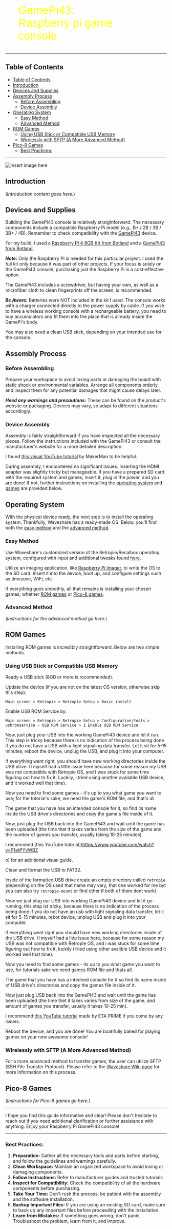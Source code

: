 <figure class="gpi">
<link href="https://fonts.cdnfonts.com/css/major-mono-display-2" rel="stylesheet">
                
  <figcaption>GamePi43:<br>Raspberry pi game console</figcaption>
  <style>
    @import url('https://fonts.cdnfonts.com/css/major-mono-display-2');
    .gpi {
      font-family:  'Major Mono Display', sans-serif;                                   
      font-size: 35px;
      color: yellow;
    }
    .image{
      border-radius: 8%;
    }
  </style>
</figure>

---

## Table of Contents
- [Table of Contents](#table-of-contents)
- [Introduction](#introduction)
- [Devices and Supplies](#devices-and-supplies)
- [Assembly Process](#assembly-process)
  - [Before Assembling](#before-assembling)
  - [Device Assembly](#device-assembly)
- [Operating System](#operating-system)
  - [Easy Method](#easy-method)
  - [Advanced Method](#advanced-method)
- [ROM Games](#rom-games)
  - [Using USB Stick or Compatible USB Memory](#using-usb-stick-or-compatible-usb-memory)
  - [Wirelessly with SFTP (A More Advanced Method)](#wirelessly-with-sftp-a-more-advanced-method)
- [Pico-8 Games](#pico-8-games)
  - [Best Practices:](#best-practices)
---
![Insert image here](assets/img2.jpg ':size=480vw :class=image')

## Introduction
(*Introduction content goes here.*)

## Devices and Supplies
Building the GamePi43 console is relatively straightforward. The necessary components include a compatible Raspberry Pi model (e.g., B+ / 2B / 3B / 3B+ / 4B). Remember to check compatibility with the [GamePi43](https://www.waveshare.com/wiki/GamePi43) device.

For my build, I used a [Raspberry Pi 4 8GB Kit from Botland]() and a [GamePi43 from Botland](https://botland.com.pl/gaming-pi-retro-pie-konsole/17598-gamepi43-zestaw-akcesoriow-do-budowy-konsoli-dla-raspberry-pi-b-2b-3b-3b-4b-waveshare-16967-5904422327965.html?cd=1050025856&ad=55008030609&kd=&gclid=Cj0KCQjwuZGnBhD1ARIsACxbAVi_yP_z9whvMxNqS_-G67z5Up9icvYHbGoLaR1e1NCGWmEW12LuSBYaAiQnEALw_wcB).

**_Note:_** Only the Raspberry Pi is needed for this particular project. I used the full kit only because it was part of other projects. If your focus is solely on the GamePi43 console, purchasing just the Raspberry Pi is a cost-effective option.

The GamePi43 includes a screwdriver, but having your own, as well as a microfiber cloth to clean fingerprints off the screen, is recommended.

**_Be Aware:_** Batteries were NOT included in the kit I used. The console works with a charger connected directly to the power supply by cable. If you wish to have a wireless working console with a rechargeable battery, you need to buy accumulators and fit them into the place that is already inside the GamePi's body.

You may also need a clean USB stick, depending on your intended use for the console.

## Assembly Process
### Before Assembling
Prepare your workspace to avoid losing parts or damaging the board with static shock or environmental variables. Arrange all components orderly, and inspect them for any potential damages that might cause delays later.

**_Heed any warnings and precautions:_** These can be found on the product's website or packaging. Devices may vary, so adapt to different situations accordingly.

### Device Assembly
Assembly is fairly straightforward if you have inspected all the necessary pieces. Follow the instructions included with the GamePi43 or consult the manufacturer's website for a more detailed description.

I found [this visual YouTube tutorial](https://www.youtube.com/watch?v=HrKpUuo6OUg&t=173s) by MakerMan to be helpful.

During assembly, I encountered no significant issues. Inserting the HDMI adapter was slightly tricky but manageable. If you have a prepared SD card with the required system and games, insert it, plug in the power, and you are done! If not, further instructions on installing the [operating system](#operating-system) and [games](#pico-8-games) are provided below.

## Operating System
With the physical device ready, the next step is to install the operating system. Thankfully, Waveshare has a ready-made OS. Below, you'll find both the [easy method](#easy-method) and the [advanced method](#advanced-method).

### Easy Method
Use Waveshare's customized version of the Retropie/Recalbox operating system, configured with input and additional tweaks found [here](https://www.waveshare.com/wiki/GamePi43).

Utilize an imaging application, like [Raspberry Pi Imager](https://www.raspberrypi.com/software/), to write the OS to the SD card. Insert it into the device, boot up, and configure settings such as timezone, WiFi, etc.

If everything goes smoothly, all that remains is installing your chosen games, whether [ROM games](#rom-games) or [Pico-8 games](#pico-8-games).

### Advanced Method
(*Instructions for the advanced method go here.*)

## ROM Games
Installing ROM games is incredibly straightforward. Below are two simple methods.

### Using USB Stick or Compatible USB Memory
Ready a USB stick (8GB or more is recommended).

Update the device (if you are not on the latest OS version, otherwise skip this step):
```
Main screen > Retropie > Retropie Setup > Basic install
```
Enable USB ROM Service by:
```
Main screen > Retropie > Retropie Setup > Configuration/tools > usbromservice - USB ROM Service > 1 Enable USB ROM Service
```

Now, just plug your USB into the working GamePi43 device and let it run. This step is tricky because there is no indication of the process being done if you do not have a USB with a light signaling data transfer. Let it sit for 5-15 minutes, reboot the device, unplug the USB, and plug it into your computer.

If everything went right, you should have new working directories inside the USB drive. (I myself had a little issue here because for some reason my USB was not compatible with Retropie OS, and I was stuck for some time figuring out how to fix it. Luckily, I tried using another available USB device, and it worked well that time).

Now you need to find some games - it's up to you what game you want to use; for the tutorial's sake, we need the game's ROM file, and that's all.

The game that you have has an intended console for it, so find its name inside the USB drive's directories and copy the game's file inside of it.

Now, just plug the USB back into the GamePi43 and wait until the game has been uploaded (the time that it takes varies from the size of the game and the number of games you transfer, usually taking 10-25 minutes).

I recommend [this YouTube tutorial](https://www.youtube.com/watch?v=P1etPYvWBZ

o) for an additional visual guide.

Clean and format the USB to FAT32.

Inside of the formatted USB drive create an empty directory called `retropie` (depending on the OS used that name may vary, that one worked for me byt you can also try `retropie-mount` or find other if both of them dont work)

Now we just plug our USB into working GamePi43 device and let it go running, this step ist tricky, because there is no indication of the process being done if you do not have an usb with light signaling data transfer, let it sit for 5-15 minutes, rebot device, unplug USB and plug it into your computer.

If everything went right you should have new working directories inside of the USB drive. (I myself had a litte issue here, because for some reason my USB was not compatible with Retropie OS, and i was stuck for some time figuring out how to fix it, luckily i tried using other avalible USB device and it worked well that time).

Now you need to find some games - its up to you what game you want to use, for tutorials sake we need games ROM file and thats all.

The game that you have has a intedned console for it so find its name inside of USB drive's directories and copy the games file inside of it.

Now just plug USB back into the GamePi43 and wait until the game has been uploaded (the time thet it takes varies from size of the game, and amount of games you transfer, usually it takes 10-25 min).

I recommend [this YouTube tutorial](https://www.youtube.com/watch?v=P1etPYvWBZU&t=373s) made by ETA PRIME if you come by any issues.


Reboot the device, and you are done! You are boatifully baked for playing games on your new awesome console!

### Wirelessly with SFTP (A More Advanced Method)
For a more advanced method to transfer games, the user can utilize SFTP (SSH File Transfer Protocol). Please refer to the [Waveshare Wiki page](https://www.waveshare.com/wiki/GamePi43) for more information on this process.

## Pico-8 Games
(*Instructions for Pico-8 games go here.*)

---

I hope you find this guide informative and clear! Please don't hesitate to reach out if you need additional clarification or further assistance with anything. Enjoy your Raspberry Pi GamePi43 console!

---

### Best Practices:
1. **Preparation:** Gather all the necessary tools and parts before starting, and follow the guidelines and warnings carefully.
2. **Clean Workspace:** Maintain an organized workspace to avoid losing or damaging components.
3. **Follow Instructions:** Refer to manufacturer guides and trusted tutorials.
4. **Inspect for Compatibility:** Check the compatibility of all the hardware components before purchasing.
5. **Take Your Time:** Don't rush the process; be patient with the assembly and the software installation.
6. **Backup Important Files:** If you are using an existing SD card, make sure to back up any important files before proceeding with the installation.
7. **Learn from Mistakes:** If something goes wrong, don't panic. Troubleshoot the problem, learn from it, and improve.